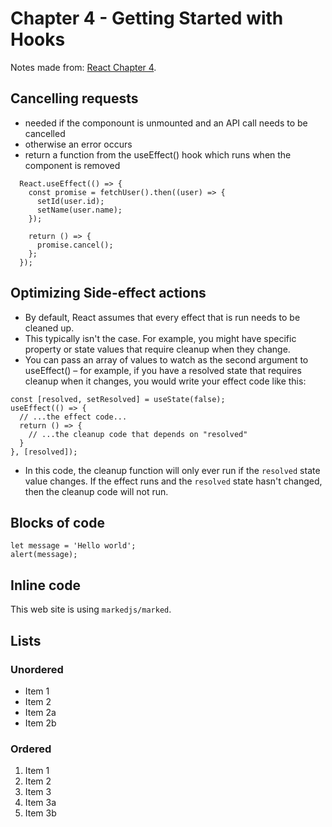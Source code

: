 # Chapter 4 - Getting Started with Hooks

Notes made from: [React Chapter 4](https://learning.oreilly.com/library/view/react-and-react/9781803231280/B18316_04_ePub.xhtml).

## Cancelling requests

- needed if the componount is unmounted and an API call needs to be cancelled
- otherwise an error occurs
- return a function from the useEffect() hook which runs when the component is removed

```
  React.useEffect(() => {
    const promise = fetchUser().then((user) => {
      setId(user.id);
      setName(user.name);
    });

    return () => {
      promise.cancel();
    };
  });
```

## Optimizing Side-effect actions

- By default, React assumes that every effect that is run needs to be cleaned up.
- This typically isn't the case. For example, you might have specific property or state values that require cleanup when they change.
- You can pass an array of values to watch as the second argument to useEffect() – for example, if you have a resolved state that requires cleanup when it changes, you would write your effect code like this:

```
const [resolved, setResolved] = useState(false);
useEffect(() => {
  // ...the effect code...
  return () => {
    // ...the cleanup code that depends on "resolved"
  }
}, [resolved]);
```

- In this code, the cleanup function will only ever run if the `resolved` state value changes. If the effect runs and the `resolved` state hasn't changed, then the cleanup code will not run.

## Blocks of code

```
let message = 'Hello world';
alert(message);
```

## Inline code

This web site is using `markedjs/marked`.

## Lists

### Unordered

- Item 1
- Item 2
- Item 2a
- Item 2b

### Ordered

1. Item 1
1. Item 2
1. Item 3
1. Item 3a
1. Item 3b
